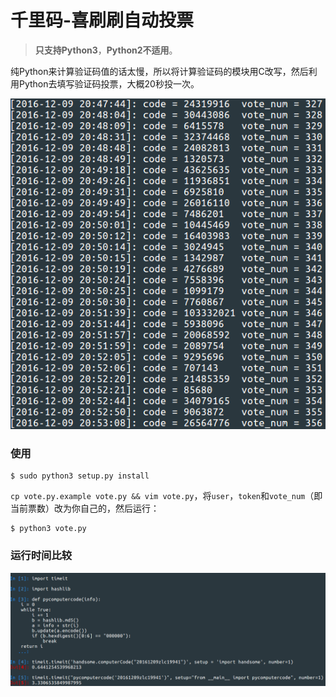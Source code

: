 千里码-喜刷刷自动投票
======

> **只支持Python3**，**Python2不适用**。

纯Python来计算验证码值的话太慢，所以将计算验证码的模块用C改写，然后利用Python去填写验证码投票，大概20秒投一次。

![日志](https://raw.githubusercontent.com/zlc1994/xishuashuavote/master/doc/screenshot.png)

### 使用

```
$ sudo python3 setup.py install
```

`cp vote.py.example vote.py && vim vote.py`，将`user`，`token`和`vote_num`（即当前票数）改为你自己的，然后运行：

```
$ python3 vote.py
```

### 运行时间比较


![时间比较](https://raw.githubusercontent.com/zlc1994/xishuashuavote/master/doc/screenshot2.png)
